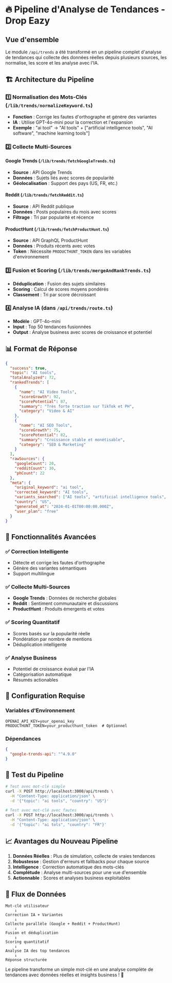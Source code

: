 # 🔥 Pipeline d'Analyse de Tendances - Drop Eazy

## Vue d'ensemble

Le module `/api/trends` a été transformé en un pipeline complet d'analyse de tendances qui collecte des données réelles depuis plusieurs sources, les normalise, les score et les analyse avec l'IA.

## 🏗️ Architecture du Pipeline

### 1️⃣ **Normalisation des Mots-Clés** (`/lib/trends/normalizeKeyword.ts`)
- **Fonction** : Corrige les fautes d'orthographe et génère des variantes
- **IA** : Utilise GPT-4o-mini pour la correction et l'expansion
- **Exemple** : "ai tool" → "AI tools" + ["artificial intelligence tools", "AI software", "machine learning tools"]

### 2️⃣ **Collecte Multi-Sources**

#### **Google Trends** (`/lib/trends/fetchGoogleTrends.ts`)
- **Source** : API Google Trends
- **Données** : Sujets liés avec scores de popularité
- **Géolocalisation** : Support des pays (US, FR, etc.)

#### **Reddit** (`/lib/trends/fetchReddit.ts`)
- **Source** : API Reddit publique
- **Données** : Posts populaires du mois avec scores
- **Filtrage** : Tri par popularité et récence

#### **ProductHunt** (`/lib/trends/fetchProductHunt.ts`)
- **Source** : API GraphQL ProductHunt
- **Données** : Produits récents avec votes
- **Token** : Nécessite `PRODUCTHUNT_TOKEN` dans les variables d'environnement

### 3️⃣ **Fusion et Scoring** (`/lib/trends/mergeAndRankTrends.ts`)
- **Déduplication** : Fusion des sujets similaires
- **Scoring** : Calcul de scores moyens pondérés
- **Classement** : Tri par score décroissant

### 4️⃣ **Analyse IA** (dans `/api/trends/route.ts`)
- **Modèle** : GPT-4o-mini
- **Input** : Top 50 tendances fusionnées
- **Output** : Analyse business avec scores de croissance et potentiel

## 📊 Format de Réponse

```json
{
  "success": true,
  "topic": "AI tools",
  "totalAnalyzed": 72,
  "rankedTrends": [
    {
      "name": "AI Video Tools",
      "scoreGrowth": 92,
      "scorePotential": 87,
      "summary": "Très forte traction sur TikTok et PH",
      "category": "Video & AI"
    },
    {
      "name": "AI SEO Tools",
      "scoreGrowth": 75,
      "scorePotential": 82,
      "summary": "Croissance stable et monétisable",
      "category": "SEO & Marketing"
    }
  ],
  "rawSources": {
    "googleCount": 20,
    "redditCount": 30,
    "phCount": 22
  },
  "meta": {
    "original_keyword": "ai tool",
    "corrected_keyword": "AI tools",
    "variants_searched": ["AI tools", "artificial intelligence tools", "AI software"],
    "country": "US",
    "generated_at": "2024-01-01T00:00:00.000Z",
    "user_plan": "free"
  }
}
```

## 🚀 Fonctionnalités Avancées

### ✅ **Correction Intelligente**
- Détecte et corrige les fautes d'orthographe
- Génère des variantes sémantiques
- Support multilingue

### ✅ **Collecte Multi-Sources**
- **Google Trends** : Données de recherche globales
- **Reddit** : Sentiment communautaire et discussions
- **ProductHunt** : Produits émergents et votes

### ✅ **Scoring Quantitatif**
- Scores basés sur la popularité réelle
- Pondération par nombre de mentions
- Déduplication intelligente

### ✅ **Analyse Business**
- Potentiel de croissance évalué par l'IA
- Catégorisation automatique
- Résumés actionables

## 🔧 Configuration Requise

### Variables d'Environnement
```env
OPENAI_API_KEY=your_openai_key
PRODUCTHUNT_TOKEN=your_producthunt_token  # Optionnel
```

### Dépendances
```json
{
  "google-trends-api": "^4.9.0"
}
```

## 🧪 Test du Pipeline

```bash
# Test avec mot-clé simple
curl -X POST http://localhost:3000/api/trends \
  -H "Content-Type: application/json" \
  -d '{"topic": "ai tools", "country": "US"}'

# Test avec mot-clé avec fautes
curl -X POST http://localhost:3000/api/trends \
  -H "Content-Type: application/json" \
  -d '{"topic": "ai tols", "country": "FR"}'
```

## 📈 Avantages du Nouveau Pipeline

1. **Données Réelles** : Plus de simulation, collecte de vraies tendances
2. **Robustesse** : Gestion d'erreurs et fallbacks pour chaque source
3. **Intelligence** : Correction automatique des mots-clés
4. **Complétude** : Analyse multi-sources pour une vue d'ensemble
5. **Actionnable** : Scores et analyses business exploitables

## 🔄 Flux de Données

```
Mot-clé utilisateur
    ↓
Correction IA + Variantes
    ↓
Collecte parallèle (Google + Reddit + ProductHunt)
    ↓
Fusion et déduplication
    ↓
Scoring quantitatif
    ↓
Analyse IA des top tendances
    ↓
Réponse structurée
```

Le pipeline transforme un simple mot-clé en une analyse complète de tendances avec données réelles et insights business ! 🎯
